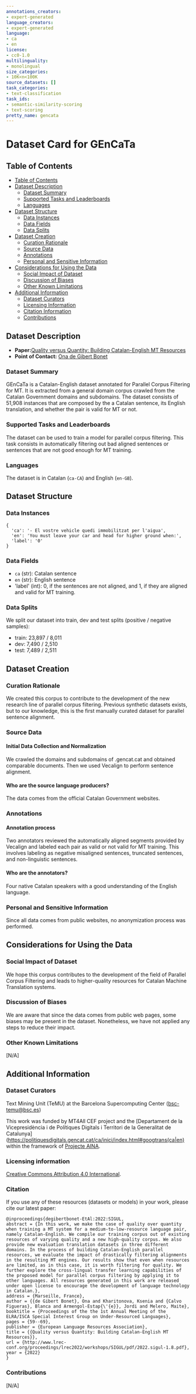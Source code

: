 ```yaml
---
annotations_creators:
- expert-generated
language_creators:
- expert-generated
language:
- ca
- en
license:
- cc0-1.0
multilinguality:
- monolingual
size_categories:
- 10K<n<100K
source_datasets: []
task_categories:
- text-classification
task_ids:
- semantic-similarity-scoring
- text-scoring
pretty_name: gencata
---
```


# Dataset Card for GEnCaTa
## Table of Contents
- [Table of Contents](#table-of-contents)
- [Dataset Description](#dataset-description)
  - [Dataset Summary](#dataset-summary)
  - [Supported Tasks and Leaderboards](#supported-tasks-and-leaderboards)
  - [Languages](#languages)
- [Dataset Structure](#dataset-structure)
  - [Data Instances](#data-instances)
  - [Data Fields](#data-fields)
  - [Data Splits](#data-splits)
- [Dataset Creation](#dataset-creation)
  - [Curation Rationale](#curation-rationale)
  - [Source Data](#source-data)
  - [Annotations](#annotations)
  - [Personal and Sensitive Information](#personal-and-sensitive-information)
- [Considerations for Using the Data](#considerations-for-using-the-data)
  - [Social Impact of Dataset](#social-impact-of-dataset)
  - [Discussion of Biases](#discussion-of-biases)
  - [Other Known Limitations](#other-known-limitations)
- [Additional Information](#additional-information)
  - [Dataset Curators](#dataset-curators)
  - [Licensing Information](#licensing-information)
  - [Citation Information](#citation-information)
  - [Contributions](#contributions)
  
## Dataset Description
- **Paper:**[Quality versus Quantity: Building Catalan-English MT Resources](http://www.lrec-conf.org/proceedings/lrec2022/workshops/SIGUL/pdf/2022.sigul-1.8.pdf)
- **Point of Contact:** [Ona de Gibert Bonet](mailto:ona.degibert@bsc.es)

### Dataset Summary
GEnCaTa is a Catalan-English dataset annotated for Parallel Corpus Filtering for MT. It is extracted from a general domain corpus crawled from the Catalan Government domains and subdomains. The dataset consists of 51,908 instances that are composed by the a Catalan sentence, its English translation, and whether the pair is valid for MT or not.
 
### Supported Tasks and Leaderboards
The dataset can be used to train a model for parallel corpus filtering. This task consists in automatically filtering out bad aligned sentences or sentences that are not good enough for MT training.

### Languages
The dataset is in Catalan (`ca-CA`) and English (`en-GB`).

## Dataset Structure
### Data Instances
```
{
  'ca': '- El vostre vehicle quedi immobilitzat per l'aigua',
  'en': 'You must leave your car and head for higher ground when:',
  'label': '0'
}
```
### Data Fields
- `ca` (str): Catalan sentence
- `en` (str): English sentence
- 'label' (int): 0, if the sentences are not aligned, and 1, if they are aligned and valid for MT training.

### Data Splits
We split our dataset into train, dev and test splits (positive / negative samples):
- train: 23,897 / 8,011
- dev: 7,490 / 2,510 
- test: 7,489 / 2,511

## Dataset Creation

### Curation Rationale

We created this corpus to contribute to the development of the new research line of parallel corpus filtering. Previous synthetic datasets exists, but to our knowledge, this is the first manually curated dataset for parallel sentence alignment.

### Source Data

#### Initial Data Collection and Normalization

We crawled the domains and subdomains of .gencat.cat and obtained comparable documents. Then we used Vecalign to perform sentence alignment.

#### Who are the source language producers?

The data comes from the official Catalan Government websites.

### Annotations

#### Annotation process

Two annotators reviewed the automatically aligned segments provided by Vecalign and labeled each pair as valid or not valid for MT training. This involves labeling as negative misaligned sentences, truncated sentences, and non-linguistic sentences.

#### Who are the annotators?

Four native Catalan speakers with a good understanding of the English language.

### Personal and Sensitive Information

Since all data comes from public websites, no anonymization process was performed.

## Considerations for Using the Data

### Social Impact of Dataset

We hope this corpus contributes to the development of the field of Parallel Corpus Filtering and leads to higher-quality resources for Catalan Machine Translation systems.

### Discussion of Biases

We are aware that since the data comes from public web pages, some biases may be present in the dataset. Nonetheless, we have not applied any steps to reduce their impact.

### Other Known Limitations

[N/A]

## Additional Information

### Dataset Curators

Text Mining Unit (TeMU) at the Barcelona Supercomputing Center (bsc-temu@bsc.es)

This work was funded by MT4All CEF project and the [Departament de la Vicepresidència i de Polítiques Digitals i Territori de la Generalitat de Catalunya](https://politiquesdigitals.gencat.cat/ca/inici/index.html#googtrans(ca|en) within the framework of [Projecte AINA](https://politiquesdigitals.gencat.cat/ca/economia/catalonia-ai/aina).


### Licensing information

[Creative Commons Attribution 4.0 International](https://creativecommons.org/licenses/by/4.0/).

### Citation

If you use any of these resources (datasets or models) in your work, please cite our latest paper:
```
@inproceedings{degibertbonet-EtAl:2022:SIGUL,
abstract = {In this work, we make the case of quality over quantity when training a MT system for a medium-to-low-resource language pair, namely Catalan-English. We compile our training corpus out of existing resources of varying quality and a new high-quality corpus. We also provide new evaluation translation datasets in three different domains. In the process of building Catalan-English parallel resources, we evaluate the impact of drastically filtering alignments in the resulting MT engines. Our results show that even when resources are limited, as in this case, it is worth filtering for quality. We further explore the cross-lingual transfer learning capabilities of the proposed model for parallel corpus filtering by applying it to other languages. All resources generated in this work are released under open license to encourage the development of language technology in Catalan.},
address = {Marseille, France},
author = {{de Gibert Bonet}, Ona and Kharitonova, Ksenia and {Calvo Figueras}, Blanca and Armengol-Estap{\'{e}}, Jordi and Melero, Maite},
booktitle = {Proceedings of the the 1st Annual Meeting of the ELRA/ISCA Special Interest Group on Under-Resourced Languages},
pages = {59--69},
publisher = {European Language Resources Association},
title = {{Quality versus Quantity: Building Catalan-English MT Resources}},
url = {http://www.lrec-conf.org/proceedings/lrec2022/workshops/SIGUL/pdf/2022.sigul-1.8.pdf},
year = {2022}
}
```

### Contributions

[N/A]
